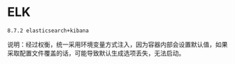 # ELK 
```text
8.7.2 elasticsearch+kibana
```
说明：经过权衡，统一采用环境变量方式注入，因为容器内部会设置默认值，如果采取配置文件覆盖的话，可能导致默认生成选项丢失，无法启动。

